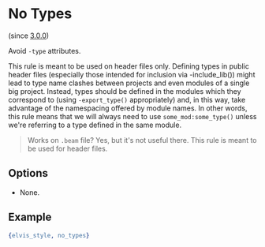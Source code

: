 # No Types

(since [3.0.0](https://github.com/inaka/elvis_core/releases/tag/3.0.0))

Avoid `-type` attributes.

This rule is meant to be used on header files only.
Defining types in public header files (especially those intended for inclusion via -include_lib())
might lead to type name clashes between projects and even modules of a single big project.
Instead, types should be defined in the modules which they correspond to
(using `-export_type()` appropriately) and, in this way, take advantage of the namespacing offered
by module names.
In other words, this rule means that we will always need to use `some_mod:some_type()` unless
we're referring to a type defined in the same module.

> Works on `.beam` file? Yes, but it's not useful there. This rule is meant to be used for header files.

## Options

- None.

## Example

```erlang
{elvis_style, no_types}
```
